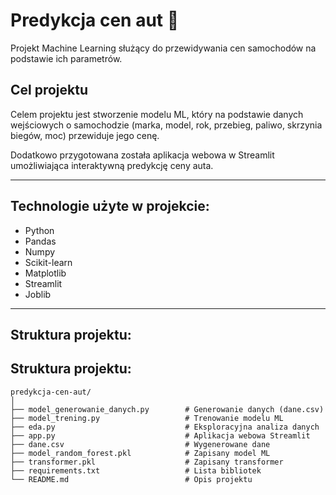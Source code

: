# Predykcja cen aut 🚗

Projekt Machine Learning służący do przewidywania cen samochodów na podstawie ich parametrów.

## Cel projektu
Celem projektu jest stworzenie modelu ML, który na podstawie danych wejściowych o samochodzie (marka, model, rok, przebieg, paliwo, skrzynia biegów, moc) przewiduje jego cenę.

Dodatkowo przygotowana została aplikacja webowa w Streamlit umożliwiająca interaktywną predykcję ceny auta.

---

## Technologie użyte w projekcie:
- Python
- Pandas
- Numpy
- Scikit-learn
- Matplotlib
- Streamlit
- Joblib

---

## Struktura projektu:

## Struktura projektu:

```
predykcja-cen-aut/
│
├── model_generowanie_danych.py        # Generowanie danych (dane.csv)
├── model_trening.py                   # Trenowanie modelu ML
├── eda.py                             # Eksploracyjna analiza danych
├── app.py                             # Aplikacja webowa Streamlit
├── dane.csv                           # Wygenerowane dane
├── model_random_forest.pkl            # Zapisany model ML
├── transformer.pkl                    # Zapisany transformer
├── requirements.txt                   # Lista bibliotek
└── README.md                          # Opis projektu
```


